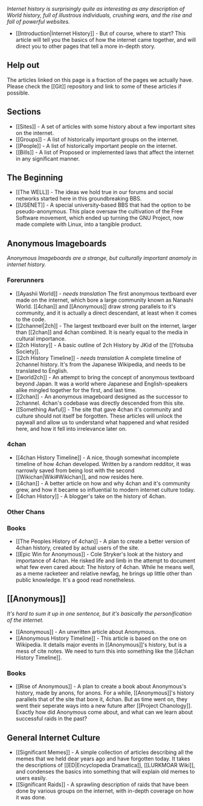 *Internet history is surprisingly quite as interesting as any description of World history, full of illustrous individuals, crushing wars, and the rise and fall of powerful websites.*

* [[Introduction|Internet History]] - But of course, where to start? This article will tell you the basics of how the internet came together, and will direct you to other pages that tell a more in-depth story.

## Help out

The articles linked on this page is a fraction of the pages we actually have. Please check the [[Git]] repository and link to some of these articles if possible.

## Sections

* [[Sites]] - A set of articles with some history about a few important sites on the internet.
* [[Groups]] - A list of historically important groups on the internet.
* [[People]] - A list of historically important people on the internet.
* [[Bills]] - A list of Proposed or implemented laws that affect the internet in any significant manner.

## The Beginning

* [[The WELL]] - The ideas we hold true in our forums and social networks started here in this groundbreaking BBS.
* [[USENET]] - A special university-based BBS that had the option to be pseudo-anonymous. This place oversaw the cultivation of the Free Software movement, which ended up turning the GNU Project, now made complete with Linux, into a tangible product.

## Anonymous Imageboards

*Anonymous Imageboards are a strange, but culturally important anamoly in internet history.*

### Forerunners

* [[Ayashii World]] - *needs translation* The first anonymous textboard ever made on the internet, which bore a large community known as Nanashi World. [[4chan]] and [[Anonymous]] draw strong parallels to it's community, and it is actually a direct descendant, at least when it comes to the code.
* [[2channel|2ch]] - The largest textboard ever built on the internet, larger than [[2chan]] and 4chan combined. It is nearly equal to the media in cultural importance.
* [[2ch History]] - A basic outline of 2ch History by JKid of the [[Yotsuba Society]].
* [[2ch History Timeline]] - *needs translation* A complete timeline of 2channel history. It's from the Japanese Wikipedia, and needs to be translated to English.
* [[world2ch]] - An attempt to bring the concept of anonymous textboard beyond Japan. It was a world where Japanese and English-speakers alike mingled together for the first, and last time. 
* [[2chan]] - An anonymous imageboard designed as the successor to 2channel. 4chan's codebase was directly descended from this site.
* [[Something Awful]] - The site that gave 4chan it's community and culture should not itself be forgotten. These articles will unlock the paywall and allow us to understand what happened and what resided here, and how it fell into irrelevance later on. 

### 4chan

* [[4chan History Timeline]] - A nice, though somewhat incomplete timeline of how 4chan developed. Written by a random redditor, it was narrowly saved from being lost with the second [[Wikichan|Wiki#Wikichan]], and now resides here.
* [[4chan]] - A better article on how and why 4chan and it's community grew, and how it became so influential to modern internet culture today.
* [[4chan History]] - A blogger's take on the history of 4chan.

### Other Chans

### Books

* [[The Peoples History of 4chan]] - A plan to create a better version of 4chan history, created by actual users of the site.
* [[Epic Win for Anonymous]] - Cole Stryker's look at the history and importance of 4chan. He risked life and limb in the attempt to document what few even cared about: The history of 4chan. While he means well, as a meme racketeer and relative newfag, he brings up little other than public knowledge. It's a good read nonetheless.

## [[Anonymous]]

*It's hard to sum it up in one sentence, but it's basically the personification of the internet.*

* [[Anonymous]] - An unwritten article about Anonymous.
* [[Anonymous History Timeline]] - This article is based on the one on Wikipedia. It details major events in [[Anonymous]]'s history, but is a mess of cite notes. We need to turn this into something like the [[4chan History Timeline]].

### Books

* [[Rise of Anonymous]] - A plan to create a book about Anonymous's history, made by anons, for anons. For a while, [[Anonymous]]'s history parallels that of the site that bore it, 4chan. But as time went on, they went their seperate ways into a new future after [[Project Chanology]]. Exactly how did Anonymous come about, and what can we learn about successful raids in the past? 

## General Internet Culture

* [[Significant Memes]] - A simple collection of articles describing all the memes that we held dear years ago and have forgotten today. It takes the descriptions of [[ED|Encyclopedia Dramatica]], [[LURKMOAR Wiki]], and condenses the basics into something that will explain old memes to users easily. 
* [[Significant Raids]] - A sprawling description of raids that have been done by various groups on the internet, with in-depth coverage on how it was done.